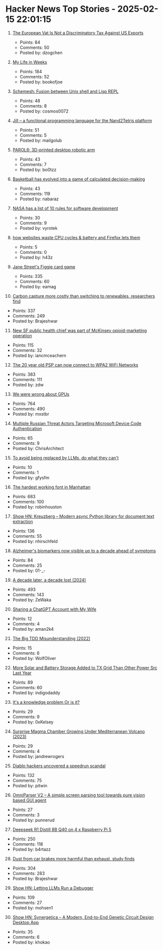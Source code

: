 # Hacker News Top Stories - 2025-02-15 22:01:15

1. [The European Vat Is Not a Discriminatory Tax Against US Exports](https://taxfoundation.org/blog/trump-reciprocal-tariffs-eu-vat-discriminatory/)
   - Points: 84
   - Comments: 50
   - Posted by: dzogchen

2. [My Life in Weeks](https://weeks.ginatrapani.org/)
   - Points: 184
   - Comments: 52
   - Posted by: bookofjoe

3. [Schemesh: Fusion between Unix shell and Lisp REPL](https://github.com/cosmos72/schemesh)
   - Points: 48
   - Comments: 8
   - Posted by: cosmos0072

4. [Jill – a functional programming language for the Nand2Tetris platform](https://github.com/mpatajac/jillc)
   - Points: 51
   - Comments: 5
   - Posted by: mailgolub

5. [PAROL6: 3D-printed desktop robotic arm](https://source-robotics.github.io/PAROL-docs/)
   - Points: 43
   - Comments: 7
   - Posted by: bo0tzz

6. [Basketball has evolved into a game of calculated decision-making](https://nabraj.com/blog/basketball-solved-sport/)
   - Points: 43
   - Comments: 119
   - Posted by: nabaraz

7. [NASA has a list of 10 rules for software development](https://www.cs.otago.ac.nz/cosc345/resources/nasa-10-rules.htm)
   - Points: 30
   - Comments: 9
   - Posted by: vyrotek

8. [how websites waste CPU cycles & battery and Firefox lets them](https://h.43z.one/blog/2025-02-12/)
   - Points: 5
   - Comments: 0
   - Posted by: h43z

9. [Jane Street's Figgie card game](https://www.figgie.com/)
   - Points: 335
   - Comments: 60
   - Posted by: eamag

10. [Carbon capture more costly than switching to renewables, researchers find](https://techxplore.com/news/2025-02-carbon-capture-renewables.html)
   - Points: 337
   - Comments: 249
   - Posted by: Brajeshwar

11. [New SF public health chief was part of McKinsey opioid-marketing operation](https://sfstandard.com/2025/02/14/san-francisco-department-public-health-daniel-tsai-opioids-mckinsey/)
   - Points: 115
   - Comments: 32
   - Posted by: iancmceachern

12. [The 20 year old PSP can now connect to WPA2 WiFi Networks](https://wololo.net/2025/02/14/the-20-year-old-psp-can-now-connect-to-wpa2-wifi-networks/)
   - Points: 383
   - Comments: 111
   - Posted by: zdw

13. [We were wrong about GPUs](https://fly.io/blog/wrong-about-gpu/)
   - Points: 764
   - Comments: 490
   - Posted by: mxstbr

14. [Multiple Russian Threat Actors Targeting Microsoft Device Code Authentication](https://www.volexity.com/blog/2025/02/13/multiple-russian-threat-actors-targeting-microsoft-device-code-authentication/)
   - Points: 65
   - Comments: 9
   - Posted by: ChrisArchitect

15. [To avoid being replaced by LLMs, do what they can't](https://www.seangoedecke.com/what-llms-cant-do/)
   - Points: 10
   - Comments: 1
   - Posted by: gfysfm

16. [The hardest working font in Manhattan](https://aresluna.org/the-hardest-working-font-in-manhattan/)
   - Points: 683
   - Comments: 100
   - Posted by: robinhouston

17. [Show HN: Kreuzberg – Modern async Python library for document text extraction](https://github.com/Goldziher/kreuzberg)
   - Points: 136
   - Comments: 55
   - Posted by: nhirschfeld

18. [Alzheimer's biomarkers now visible up to a decade ahead of symptoms](https://newatlas.com/brain/alzheimers-dementia/alzheimers-biomarkers-visible-decade-before-symptoms/)
   - Points: 84
   - Comments: 25
   - Posted by: 01-_-

19. [A decade later, a decade lost (2024)](https://meyerweb.com/eric/thoughts/2024/06/07/a-decade-later-a-decade-lost/)
   - Points: 493
   - Comments: 143
   - Posted by: ZeWaka

20. [Sharing a ChatGPT Account with My Wife](https://startupbaniya.com/sharing-chatgpt-account)
   - Points: 12
   - Comments: 4
   - Posted by: aman2k4

21. [The Big TDD Misunderstanding (2022)](https://linkedrecords.com/the-big-tdd-misunderstanding-8e22c2f1fc21)
   - Points: 15
   - Comments: 6
   - Posted by: WolfOliver

22. [More Solar and Battery Storage Added to TX Grid Than Other Power Src Last Year](https://insideclimatenews.org/news/10022025/solar-battery-storage-texas-grid/)
   - Points: 89
   - Comments: 60
   - Posted by: indigodaddy

23. [It's a knowledge problem Or is it?](https://josvisser.substack.com/p/its-a-knowledge-problem-or-is-it)
   - Points: 29
   - Comments: 9
   - Posted by: 0xKelsey

24. [Surprise Magma Chamber Growing Under Mediterranean Volcano (2023)](https://news.agu.org/press-release/surprise-magma-chamber-growing-under-mediterranean-volcano/)
   - Points: 29
   - Comments: 4
   - Posted by: jandrewrogers

25. [Diablo hackers uncovered a speedrun scandal](https://arstechnica.com/gaming/2025/02/the-diablo-hackers-that-debunked-a-record-speedrun/)
   - Points: 132
   - Comments: 75
   - Posted by: pitwin

26. [OmniParser V2 – A simple screen parsing tool towards pure vision based GUI agent](https://github.com/microsoft/OmniParser)
   - Points: 27
   - Comments: 3
   - Posted by: punnerud

27. [Deepseek R1 Distill 8B Q40 on 4 x Raspberry Pi 5](https://github.com/b4rtaz/distributed-llama/discussions/162)
   - Points: 250
   - Comments: 118
   - Posted by: b4rtazz

28. [Dust from car brakes more harmful than exhaust, study finds](https://e360.yale.edu/digest/brake-pads-lung-damage-study)
   - Points: 304
   - Comments: 283
   - Posted by: Brajeshwar

29. [Show HN: Letting LLMs Run a Debugger](https://github.com/mohsen1/llm-debugger-vscode-extension)
   - Points: 109
   - Comments: 27
   - Posted by: mohsen1

30. [Show HN: Synergetica – A Modern, End-to-End Genetic Circuit Design Desktop App](https://github.com/khokao/synergetica)
   - Points: 35
   - Comments: 6
   - Posted by: khokao

